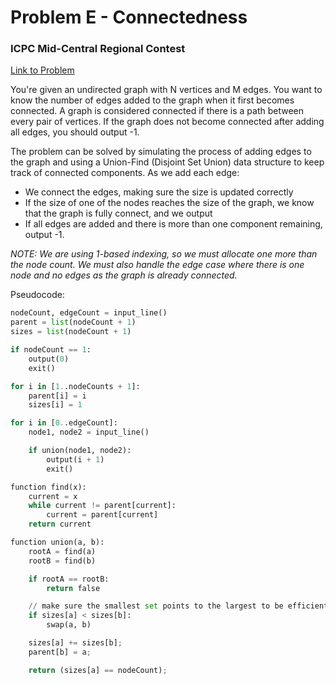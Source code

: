 # Problem E - Connectedness

### ICPC Mid-Central Regional Contest

[Link to Problem](https://mcpc24.kattis.com/contests/mcpc24/problems/connectedness)

You're given an undirected graph with N vertices and M edges. You want to know the number of edges added to the graph when it first becomes connected. A graph is considered connected if there is a path between every pair of vertices. If the graph does not become connected after adding all edges, you should output -1.

The problem can be solved by simulating the process of adding edges to the graph and using a Union-Find (Disjoint Set Union) data structure to keep track of connected components. As we add each edge:

- We connect the edges, making sure the size is updated correctly
- If the size of one of the nodes reaches the size of the graph, we know that the graph is fully connect, and we output
- If all edges are added and there is more than one component remaining, output -1.

*NOTE: We are using 1-based indexing, so we must allocate one more than the node count. We must also handle the edge case where there is one node and no edges as the graph is already connected.*

Pseudocode:

```python
nodeCount, edgeCount = input_line()
parent = list(nodeCount + 1)
sizes = list(nodeCount + 1)

if nodeCount == 1:
    output(0)
    exit()

for i in [1..nodeCounts + 1]:
    parent[i] = i
    sizes[i] = 1

for i in [0..edgeCount]:
    node1, node2 = input_line()

    if union(node1, node2):
        output(i + 1)
        exit()

function find(x):
    current = x
    while current != parent[current]:
        current = parent[current]
    return current

function union(a, b):
    rootA = find(a)
    rootB = find(b)

    if rootA == rootB:
        return false

    // make sure the smallest set points to the largest to be efficient
    if sizes[a] < sizes[b]:
        swap(a, b)

    sizes[a] += sizes[b];
    parent[b] = a;

    return (sizes[a] == nodeCount);


```